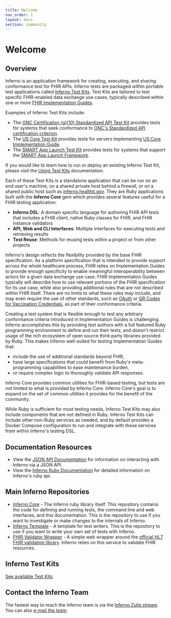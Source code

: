 ```yaml
---
title: Welcome
nav_order: 1
layout: docs
section: community
---
```

# Welcome

## Overview
Inferno is an application framework for creating, executing, and sharing
conformance test for FHIR APIs. Inferno tests are packaged within portable test
applications called <a href="concepts.html#inferno-test-kit">Inferno Test Kits</a>.
Test Kits are tailored to test specific FHIR-enabled data exchange use cases,
typically described within one or more [FHIR Implementation
Guides](http://fhir.org/guides/registry/).

Examples of Inferno Test Kits include:
* The [ONC Certification (g)(10) Standardized API Test Kit](https://github.com/onc-healthit/onc-certification-g10-test-kit)
  provides tests for systems that seek conformance to
  [ONC's Standardized API certification criterion](https://www.healthit.gov/test-method/standardized-api-patient-and-population-services).
* The [US Core Test Kit](https://github.com/inferno-framework/us-core-test-kit)
  provides tests for servers implementing [US Core Implementation
  Guide](http://hl7.org/fhir/us/core/).
* The [SMART App Launch Test Kit](https://github.com/inferno-framework/smart-app-launch-test-kit)
  provides tests for systems that support the
  [SMART App Launch Framework](http://hl7.org/fhir/smart-app-launch/index.html).

If you would like to learn how to run or deploy an existing Inferno Test Kit, please visit
the <a href="getting-started-users.html">Using Test Kits</a> documentation.

Each of these Test Kits is a standalone application that can be run on an end
user's machine, on a shared private host behind a firewall, or on a shared
public host such as [inferno.healthit.gov](https://inferno.healthit.gov/suites).
They are Ruby applications built with the **Inferno Core** gem which provides
several features useful for a FHIR testing application:

* **Inferno DSL**: A domain specific language for authoring FHIR API tests that
  includes a FHIR client, native Ruby classes for FHIR, and FHIR instance validators
* **API, Web and CLI Interfaces**: Multiple interfaces for executing tests and
  retrieving results
* **Test Reuse**: Methods for reusing tests within a project or from other projects

Inferno's design reflects the flexibility provided by the base FHIR
specification.  As a platform specification that is intended to provide support
across the whole healthcare process, FHIR relies on Implementation Guides to
provide enough specificity to enable meaningful interoperability between actors
for a given data exchange use case.  FHIR Implementation Guides typically will
describe how to use relevant portions of the FHIR specification for
its use case, while also providing additional rules that are not described
within FHIR itself.  There are no limits to what these rules may include, and
may even require the use of other standards, such as
[OAuth](https://www.hl7.org/fhir/smart-app-launch/) or [QR Codes for Vaccination
Credentials](https://build.fhir.org/ig/HL7/fhir-shc-vaccination-ig/), as part of
their conformance criteria.

Creating a test system that is flexible enough to test any arbitrary
conformance criteria introduced in Implementation Guides is challenging.
Inferno accomplishes this by providing test authors with a full featured
Ruby programming environment to define and run their tests, and doesn't restrict
usage of the rich ecosystem of open source third-party libraries provided by Ruby.
This makes Inferno well-suited for testing Implementation Guides 
that:

* include the use of additional standards beyond FHIR,
* have large specifications that could benefit from Ruby's meta-programming
  capabilities to ease maintenance burden,
* or require complex logic to thoroughly validate API responses.

Inferno Core provides common utilities for FHIR-based testing, but tests are not
limited to what is provided by Inferno Core.  Inferno Core's goal is to expand on
the set of common utilities it provides for the benefit of the community.

While Ruby is sufficient for most testing needs, Inferno Test Kits may also
include components that are not defined in Ruby.  Inferno Test Kits can include
other non-Ruby services as needed, and by default provides a Docker Compose
configuration to run and integrate with these services from within Inferno's
testing DSL.

## Documentation Resources
- View the [JSON API Documentation](/inferno-core/api-docs) for information on
  interacting with Inferno via a JSON API.
- View the [Inferno Ruby Documentation](/inferno-core/docs) for detailed
  information on Inferno's ruby api.

## Main Inferno Repositories
- [Inferno Core](https://github.com/inferno-framework/inferno-core) - The
  Inferno ruby library itself. This repository contains the code for defining
  and running tests, the command line and web interfaces, and this
  documentation. This is the repository to use if you want to investigate or
  make changes to the internals of Inferno.
- [Inferno Template](https://github.com/inferno-framework/inferno-template) - A
  template for test writers. This is the repository to use if you want to write
  your own set of tests with Inferno.
- [FHIR Validator
  Wrapper](https://github.com/inferno-framework/fhir-validator-wrapper) - A
  simple web wrapper around the [official HL7 FHIR validation
  library](https://github.com/hapifhir/org.hl7.fhir.core/tree/master/org.hl7.fhir.validation).
  Inferno relies on this service to validate FHIR resources.

## Inferno Test Kits
[See available Test Kits](/inferno-core/available-test-kits)

## Contact the Inferno Team
The fastest way to reach the Inferno team is via the [Inferno Zulip
stream](https://chat.fhir.org/#narrow/stream/179308-inferno). You can also
[e-mail the team](mailto:inferno@groups.mitre.org).
